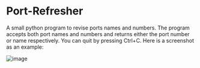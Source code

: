 # Port-Refresher
A small python program to revise ports names and numbers.
The program accepts both port names and numbers and returns either the port number or name respectively. You can quit by pressing Ctrl+C.
Here is a screenshot as an example:

![image](https://github.com/1yoob/Port-Refresher/assets/166917250/899aa99a-c129-43a6-8688-479c8fde7d51)
